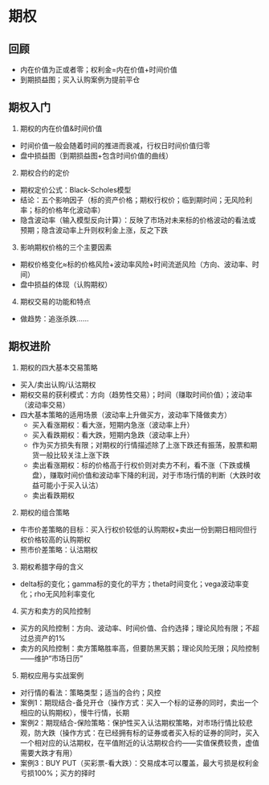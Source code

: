 # 期权
## 回顾
  * 内在价值为正或者零；权利金=内在价值+时间价值
  * 到期损益图；买入认购案例为提前平仓
## 期权入门
1. 期权的内在价值&时间价值
  * 时间价值一般会随着时间的推进而衰减，行权日时间价值归零
  * 盘中损益图（到期损益图+包含时间价值的曲线）
2. 期权合约的定价
  * 期权定价公式：Black-Scholes模型
  * 结论：五个影响因子（标的资产价格；期权行权价；临到期时间；无风险利率；标的价格年化波动率）
  * 隐含波动率（输入模型反向计算）：反映了市场对未来标的价格波动的看法或预期；隐含波动率上升则权利金上涨，反之下跌
3. 影响期权价格的三个主要因素
  * 期权价格变化≈标的价格风险+波动率风险+时间流逝风险（方向、波动率、时间）
  * 盘中损益的体现（认购期权）
4. 期权交易的功能和特点
  * 做趋势：追涨杀跌……
## 期权进阶
1. 期权的四大基本交易策略
  * 买入/卖出认购/认沽期权
  * 期权交易的获利模式：方向（趋势性交易）；时间（赚取时间价值）；波动率（波动率交易）
  * 四大基本策略的适用场景（波动率上升做买方，波动率下降做卖方）
    + 买入看涨期权：看大涨，短期内急涨（波动率上升）
    + 买入看跌期权：看大跌，短期内急跌（波动率上升）
    + 作为买方损失有限；对期权的行情描述除了上涨下跌还有振荡，股票和期货一般比较关注上涨下跌
    + 卖出看涨期权：标的价格高于行权价则对卖方不利，看不涨（下跌或横盘），赚取时间价值和波动率下降的利润，对于市场行情的判断（大跌时收益可能小于买入认沽）
    + 卖出看跌期权
2. 期权的组合策略
  * 牛市价差策略的目标：买入行权价较低的认购期权+卖出一份到期日相同但行权价格较高的认购期权
  * 熊市价差策略：认沽期权
3. 期权希腊字母的含义
  * delta标的变化；gamma标的变化的平方；theta时间变化；vega波动率变化；rho无风险利率变化
4. 买方和卖方的风险控制
  * 买方的风险控制：方向、波动率、时间价值、合约选择；理论风险有限；不超过总资产的1%
  * 卖方的风险控制：卖方策略胜率高，但要防黑天鹅；理论风险无限；风险控制——维护“市场日历”
5. 期权应用与实战案例
  * 对行情的看法：策略类型；适当的合约；风控
  * 案例1：期现结合-备兑开仓（操作方式：买入一个标的证券的同时，卖出一个相应的认购期权），慢牛行情，长期
  * 案例2：期现结合-保险策略：保护性买入认沽期权策略，对市场行情比较悲观，防大跌（操作方式：在已经拥有标的证券或者买入标的证券的同时，买入一个相对应的认沽期权，在平值附近的认沽期权合约——实值保费较贵，虚值需要大跌才有用）
  * 案例3：BUY PUT（买彩票-看大跌）：交易成本可以覆盖，最大亏损是权利金亏损100%；买方的择时
